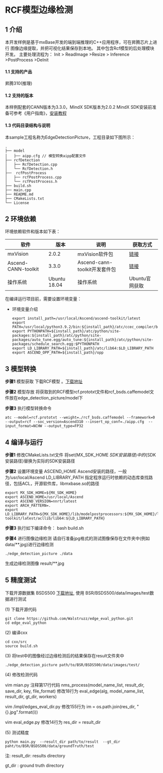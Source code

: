 
# RCF模型边缘检测

## 1 介绍
本开发样例是基于mxBase开发的端到端推理的C++应用程序，可在昇腾芯片上进行 图像边缘提取，并把可视化结果保存到本地。
其中包含Rcf模型的后处理模块开发。 主要处理流程为： Init > ReadImage >Resize > Inference >PostProcess >DeInit

#### 1.1 支持的产品
昇腾310(推理)

#### 1.2 支持的版本
本样例配套的CANN版本为3.3.0，MindX SDK版本为2.0.2
MindX SDK安装前准备可参考《用户指南》，[安装教程](https://gitee.com/ascend/mindxsdk-referenceapps/blob/master/docs/quickStart/1-1%E5%AE%89%E8%A3%85SDK%E5%BC%80%E5%8F%91%E5%A5%97%E4%BB%B6.md)

#### 1.3 代码目录结构与说明
本sample工程名称为EdgeDetectionPicture，工程目录如下图所示：

```
.
├── model
│   ├── aipp.cfg // 模型转换aipp配置文件
├── rcfDetection
│   ├── RcfDetection.cpp
│   └── RcfDetection.h
├──  rcfPostProcess
│   ├── rcfPostProcess.cpp
│   └── rcfPostProcess.h
├── build.sh
├── main.cpp
├── README.md
├── CMakeLists.txt
└── License
```

## 2 环境依赖
环境依赖软件和版本如下表：



| 软件                | 版本         | 说明                          | 获取方式                                                     |
| ------------------- | ------------ | ----------------------------- | ------------------------------------------------------------ |
| mxVision            | 2.0.2        | mxVision软件包                | [链接](https://www.hiascend.com/software/mindx-sdk/mxvision) |
| Ascend-CANN-toolkit | 3.3.0        | Ascend-cann-toolkit开发套件包 | [链接](https://www.hiascend.com/software/cann/commercial)    |
| 操作系统            | Ubuntu 18.04 | 操作系统                      | Ubuntu官网获取                                               |

在编译运行项目前，需要设置环境变量：

- 环境变量介绍

  ```
  export install_path=/usr/local/Ascend/ascend-toolkit/latest
  export PATH=/usr/local/python3.9.2/bin:${install_path}/atc/ccec_compiler/bin:${install_path}/atc/bin:$PATH
  export PYTHONPATH=${install_path}/atc/python/site-packages:${install_path}/atc/python/site-packages/auto_tune.egg/auto_tune:${install_path}/atc/python/site-packages/schedule_search.egg:$PYTHONPATH
  export LD_LIBRARY_PATH=${install_path}/atc/lib64:$LD_LIBRARY_PATH
  export ASCEND_OPP_PATH=${install_path}/opp
  
  ```



## 3 模型转换

**步骤1** 模型获取
下载RCF模型 。[下载地址](https://mindx.sdk.obs.cn-north-4.myhuaweicloud.com/mindxsdk-referenceapps%20/contrib/EdgeDetectionPicture/model.zip)

**步骤2** 模型存放
将获取到的RCF模型rcf.prototxt文件和rcf_bsds.caffemodel文件放在edge_detection_picture/model下

**步骤3** 执行模型转换命令

```
atc --model=rcf.prototxt --weight=./rcf_bsds.caffemodel --framework=0 --output=rcf --soc_version=Ascend310 --insert_op_conf=./aipp.cfg  --input_format=NCHW --output_type=FP32
```

## 4 编译与运行
**步骤1** 修改CMakeLists.txt文件 将set(MX_SDK_HOME ${SDK安装路径}) 中的${SDK安装路径}替换为实际的SDK安装路径

**步骤2** 设置环境变量
ASCEND_HOME Ascend安装的路径，一般为/usr/local/Ascend
LD_LIBRARY_PATH 指定程序运行时依赖的动态库查找路径，包括ACL，开源软件库，libmxbase.so的路径
```
export MX_SDK_HOME=${MX_SDK_HOME}
export ASCEND_HOME=/usr/local/Ascend
export ASCEND_VERSION=nnrt/latest
export ARCH_PATTERN=.
export LD_LIBRARY_PATH=${MX_SDK_HOME}/lib/modelpostprocessors:${MX_SDK_HOME}/lib:${MX_SDK_HOME}/opensource/lib:${MX_SDK_HOME}/opensource/lib64:/usr/local/Ascend/driver/lib64:/usr/local/Ascend/ascend-toolkit/latest/acllib/lib64:${LD_LIBRARY_PATH}
```

**步骤3** 执行如下编译命令：
bash build.sh

**步骤4** 进行图像边缘检测
请自行准备jpg格式的测试图像保存在文件夹中(例如 data/**.jpg)进行边缘检测 
```
./edge_detection_picture ./data
```
生成边缘检测图像 result/**.jpg

## 5 精度测试
下载开源数据集 BSDS500 [下载地址](https://mindx.sdk.obs.cn-north-4.myhuaweicloud.com/mindxsdk-referenceapps%20/contrib/EdgeDetectionPicture/data.zip), 使用 BSR/BSDS500/data/images/test数据进行测试


(1) 下载开源代码

``` shell
git clone https://github.com/Walstruzz/edge_eval_python.git
cd edge_eval_python
```
(2) 编译cxx

``` shell
cd cxx/src
source build.sh
```
(3) 将test中的图像经过边缘检测后的结果保存在result文件夹中

``` shell
./edge_detection_picture path/to/BSR/BSDS500/data/images/test/

```


(4) 修改检测代码

vim mian.py
注释第17行代码 nms_process(model_name_list, result_dir, save_dir, key, file_format)
修改18行为   eval_edge(alg, model_name_list, result_dir, gt_dir, workers)

vim /impl/edges_eval_dir.py
修改155行为  im = os.path.join(res_dir, "{}.jpg".format(i))

vim eval_edge.py
修改14行为  res_dir = result_dir

(5) 测试精度

``` shell
python main.py  --result_dir path/to/result  --gt_dir paht/to/BSR/BSDS500/data/groundTruth/test 

```
注: 
  result_dir: results directory

  gt_dir    : ground truth directory

